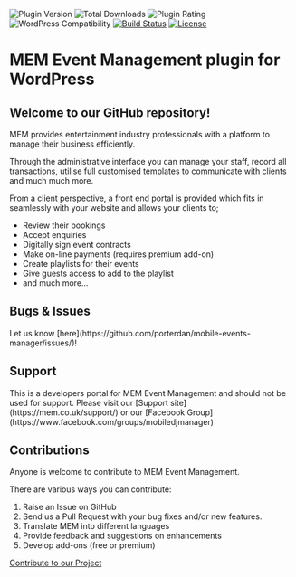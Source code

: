 ![Plugin Version](https://img.shields.io/wordpress/plugin/v/mobile-events-manager.svg?maxAge=2592000) ![Total Downloads](https://img.shields.io/wordpress/plugin/dt/mobile-events-manager.svg?maxAge=2592000) ![Plugin Rating](https://img.shields.io/wordpress/plugin/r/mobile-events-manager.svg?maxAge=2592000) ![WordPress Compatibility](https://img.shields.io/wordpress/v/mobile-events-manager.svg?maxAge=2592000) [![Build Status](https://travis-ci.org/mem/mobile-events-manager.svg?branch=master)](https://travis-ci.org/mem/mobile-events-manager) [![License](https://img.shields.io/badge/license-GPL--2.0%2B-green.svg)](https://github.com/mem/mobile-events-manager/blob/master/license.txt)
<h1>MEM Event Management plugin for WordPress</h1>

<h2>Welcome to our GitHub repository!</h2>

MEM provides entertainment industry professionals with a platform to manage their business efficiently.

Through the administrative interface you can manage your staff, record all transactions, utilise full customised templates to communicate with clients and much much more.

From a client perspective, a front end portal is provided which fits in seamlessly with your website and allows your clients to;

* Review their bookings
* Accept enquiries
* Digitally sign event contracts
* Make on-line payments (requires premium add-on)
* Create playlists for their events
* Give guests access to add to the playlist
* and much more...

<h2>Bugs & Issues</h2>
Let us know [here](https://github.com/porterdan/mobile-events-manager/issues/)!

<h2>Support</h2>
This is a developers portal for MEM Event Management and should not be used for support. Please visit our [Support site](https://mem.co.uk/support/) or our [Facebook Group](https://www.facebook.com/groups/mobiledjmanager)

<h2>Contributions</h2>

Anyone is welcome to contribute to MEM Event Management.

There are various ways you can contribute:

1. Raise an Issue on GitHub
1. Send us a Pull Request with your bug fixes and/or new features.
1. Translate MEM into different languages
1. Provide feedback and suggestions on enhancements
1. Develop add-ons (free or premium)

[Contribute to our Project](http://mem.co.uk/support/get-involved/)
